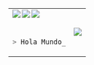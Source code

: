 <table>
  <tr>
    <td>
      <a href="https://gihub.com/RicardoValladares">
        <img align="left" src="https://visitor-badge.glitch.me/badge?page_id=RicardoValladares" />
      </a>
      <a href="https://gitlab.com/RicardoValladares">
        <img align="left" src="https://img.shields.io/badge/gitlab-%23D35400.svg?&style=for-the-badge&logo=gitlab&logoColor=white" />
      </a>
      <a href="https://bitbucket.org/R_A_V_R_/">
        <img align="left" src="https://img.shields.io/badge/bitbucket-%230080FF.svg?&style=for-the-badge&logo=bitbucket&logoColor=white" />
      </a>
      <br><br>

```bash
> Hola Mundo_
``` 
  
  </td>
    <td>
      <img src = "https://github-readme-stats.vercel.app/api/top-langs/?username=RicardoValladares&layout=compact&langs_count=10&hide=html,css&theme=tokyonight">
    </td>
  </tr>
</table>
